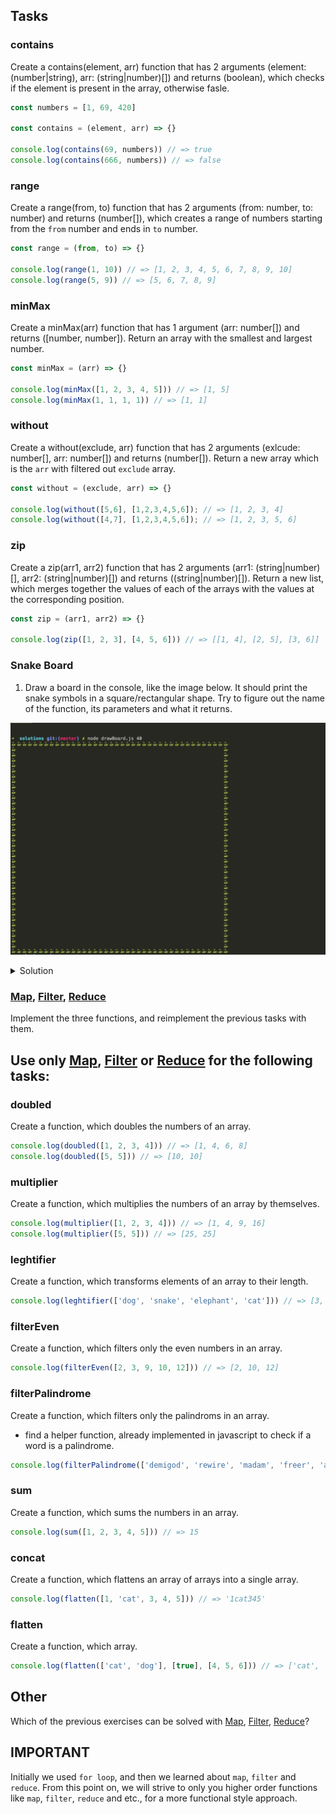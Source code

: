 ## Tasks

### contains
Create a contains(element, arr) function that has 2 arguments (element: (number|string), arr: (string|number)[]) and returns (boolean), which 
checks if the element is present in the array, otherwise fasle.

```js
const numbers = [1, 69, 420]

const contains = (element, arr) => {}

console.log(contains(69, numbers)) // => true
console.log(contains(666, numbers)) // => false
```

### range
Create a range(from, to) function that has 2 arguments (from: number, to: number) and returns (number[]), which 
creates a range of numbers starting from the `from` number and ends in `to` number.

```js
const range = (from, to) => {}

console.log(range(1, 10)) // => [1, 2, 3, 4, 5, 6, 7, 8, 9, 10]
console.log(range(5, 9)) // => [5, 6, 7, 8, 9]
```

### minMax
Create a minMax(arr) function that has 1 argument (arr: number[]) and returns ([number, number]).
Return an array with the smallest and largest number.

```js
const minMax = (arr) => {}

console.log(minMax([1, 2, 3, 4, 5])) // => [1, 5]
console.log(minMax(1, 1, 1, 1)) // => [1, 1]
```

### without
Create a without(exclude, arr) function that has 2 arguments (exlcude: number[], arr: number[]) and returns (number[]).
Return a new array which is the `arr` with filtered out `exclude` array.

```js
const without = (exclude, arr) => {}

console.log(without([5,6], [1,2,3,4,5,6]); // => [1, 2, 3, 4]
console.log(without([4,7], [1,2,3,4,5,6]); // => [1, 2, 3, 5, 6]
```

### zip
Create a zip(arr1, arr2) function that has 2 arguments (arr1: (string|number)[], arr2: (string|number)[]) and returns ((string|number)[]).
Return a new list, which merges together the values of each of the arrays with the values at the corresponding position.

```js
const zip = (arr1, arr2) => {}

console.log(zip([1, 2, 3], [4, 5, 6])) // => [[1, 4], [2, 5], [3, 6]]
```

### Snake Board
1. Draw a board in the console, like the image below. It should print the snake symbols
in a square/rectangular shape. Try to figure out the name of the function, its parameters and what it returns.

![snanke-board](./draw-board.png)
<details>
<summary>
Solution
</summary>
<p>

[solutions/drawBoard.js](solutions/drawBoard.js)
</p>
</details>

### [Map][map], [Filter][filter], [Reduce][reduce]
Implement the three functions, and reimplement the previous tasks with them.

## Use only [Map][map], [Filter][filter] or [Reduce][reduce] for the following tasks:

### doubled
Create a function, which doubles the numbers of an array.

```js
console.log(doubled([1, 2, 3, 4])) // => [1, 4, 6, 8]
console.log(doubled([5, 5])) // => [10, 10]
```

### multiplier
Create a function, which multiplies the numbers of an array by themselves.

```js
console.log(multiplier([1, 2, 3, 4])) // => [1, 4, 9, 16]
console.log(multiplier([5, 5])) // => [25, 25]
```

### leghtifier
Create a function, which transforms elements of an array to their length.

```js
console.log(leghtifier(['dog', 'snake', 'elephant', 'cat'])) // => [3, 5, 7, 3]
```

### filterEven
Create a function, which filters only the even numbers in an array.

```js
console.log(filterEven([2, 3, 9, 10, 12])) // => [2, 10, 12]
```

### filterPalindrome
Create a function, which filters only the palindroms in an array.
- find a helper function, already implemented in javascript to check if a word is a palindrome.

```js
console.log(filterPalindrome(['demigod', 'rewire', 'madam', 'freer', 'anutforajaroftuna', 'kiosk'])) // => ['madam', 'anutforajaroftuna']
```

### sum
Create a function, which sums the numbers in an array.

```js
console.log(sum([1, 2, 3, 4, 5])) // => 15
```

### concat
Create a function, which flattens an array of arrays into a single array.

```js
console.log(flatten([1, 'cat', 3, 4, 5])) // => '1cat345'
```

### flatten
Create a function, which  array.

```js
console.log(flatten(['cat', 'dog'], [true], [4, 5, 6])) // => ['cat', 'dog', true, 4, 5, 6]
```

## Other
Which of the previous exercises can be solved with [Map][map], [Filter][filter], [Reduce][reduce]?

## IMPORTANT
Initially we used `for loop`, and then we learned about `map`, `filter` and `reduce`. From
this point on, we will strive to only you higher order functions like `map`,
`filter`, `reduce` and etc., for a more functional style approach.

[map]: https://developer.mozilla.org/en-US/docs/Web/JavaScript/Reference/Global_Objects/Array/map
[filter]: https://developer.mozilla.org/en-US/docs/Web/JavaScript/Reference/Global_Objects/Array/filter
[reduce]: https://developer.mozilla.org/en-US/docs/Web/JavaScript/Reference/Global_Objects/Array/Reduce
